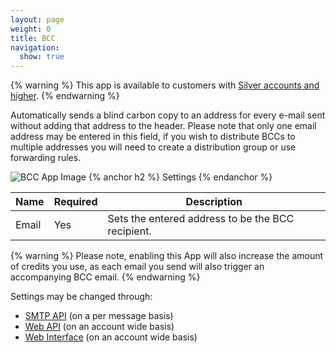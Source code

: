 ```yaml
---
layout: page
weight: 0
title: BCC
navigation:
  show: true
---
```


{% warning %} This app is available to customers with [Silver accounts and higher](https://sendgrid.com/transactional-email/pricing). {% endwarning %}

Automatically sends a blind carbon copy to an address for every e-mail sent without adding that address to the header. Please note that only one email address may be entered in this field, if you wish to distribute BCCs to multiple addresses you will need to create a distribution group or use forwarding rules.

![BCC App Image]({{root_url}}/images/bcc.png "BCC")
{% anchor h2 %}
Settings 
{% endanchor %}

<table class="table table-bordered table-striped">
   <thead>
      <tr>
         <th>Name</th>
         <th>Required</th>
         <th>Description</th>
      </tr>
   </thead>
   <tbody>
      <tr>
         <td>Email</td>
         <td>Yes</td>
         <td>Sets the entered address to be the BCC recipient.</td>
      </tr>
   </tbody>
</table>

{% warning %}
Please note, enabling this App will also increase the amount of credits you use, as each email you send will also trigger an accompanying BCC email. 
{% endwarning %}

Settings may be changed through:

-   [SMTP API]({{root_url}}/API_Reference/SMTP_API/apps.html#bcc) (on a per message basis)
-   [Web API]({{root_url}}/API_Reference/Web_API/filter_settings.html#-BCC-Blind-Carbon-Copy) (on an account wide basis)
-   [Web Interface](https://sendgrid.com/app) (on an account wide basis)
